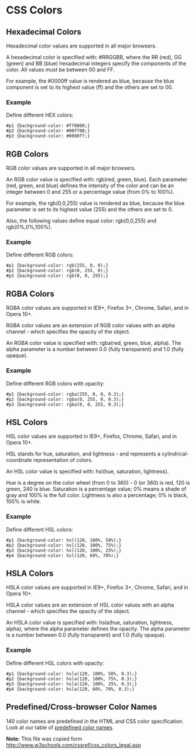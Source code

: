 # CSS Colors

## Hexadecimal Colors

Hexadecimal color values are supported in all major browsers.

A hexadecimal color is specified with: #RRGGBB, where the RR (red), GG (green) and BB (blue) hexadecimal integers specify the components of the color. All values must be between 00 and FF.

For example, the #0000ff value is rendered as blue, because the blue component is set to its highest value (ff) and the others are set to 00.

### Example

Define different HEX colors:

    #p1 {background-color: #ff0000;}   
    #p2 {background-color: #00ff00;}   
    #p3 {background-color: #0000ff;}   


## RGB Colors

RGB color values are supported in all major browsers.

An RGB color value is specified with: rgb(red, green, blue). Each parameter (red, green, and blue) defines the intensity of the color and can be an integer between 0 and 255 or a percentage value (from 0% to 100%).

For example, the rgb(0,0,255) value is rendered as blue, because the blue parameter is set to its highest value (255) and the others are set to 0.

Also, the following values define equal color: rgb(0,0,255) and rgb(0%,0%,100%).

### Example

Define different RGB colors:

    #p1 {background-color: rgb(255, 0, 0);}
    #p2 {background-color: rgb(0, 255, 0);}
    #p3 {background-color: rgb(0, 0, 255);}

## RGBA Colors

RGBA color values are supported in IE9+, Firefox 3+, Chrome, Safari, and in Opera 10+.

RGBA color values are an extension of RGB color values with an alpha channel - which specifies the opacity of the object.

An RGBA color value is specified with: rgba(red, green, blue, alpha). The alpha parameter is a number between 0.0 (fully transparent) and 1.0 (fully opaque).

### Example

Define different RGB colors with opacity:

    #p1 {background-color: rgba(255, 0, 0, 0.3);}   
    #p2 {background-color: rgba(0, 255, 0, 0.3);}
    #p3 {background-color: rgba(0, 0, 255, 0.3);}

## HSL Colors

HSL color values are supported in IE9+, Firefox, Chrome, Safari, and in Opera 10+.

HSL stands for hue, saturation, and lightness - and represents a cylindrical-coordinate representation of colors.

An HSL color value is specified with: hsl(hue, saturation, lightness).

Hue is a degree on the color wheel (from 0 to 360) - 0 (or 360) is red, 120 is green, 240 is blue. Saturation is a percentage value; 0% means a shade of gray and 100% is the full color. Lightness is also a percentage; 0% is black, 100% is white.

### Example

Define different HSL colors:

    #p1 {background-color: hsl(120, 100%, 50%);}
    #p2 {background-color: hsl(120, 100%, 75%);}
    #p3 {background-color: hsl(120, 100%, 25%);}
    #p4 {background-color: hsl(120, 60%, 70%);}

## HSLA Colors

HSLA color values are supported in IE9+, Firefox 3+, Chrome, Safari, and in Opera 10+.

HSLA color values are an extension of HSL color values with an alpha channel - which specifies the opacity of the object.

An HSLA color value is specified with: hsla(hue, saturation, lightness, alpha), where the alpha parameter defines the opacity. The alpha parameter is a number between 0.0 (fully transparent) and 1.0 (fully opaque).

<div class="w3-example">

### Example

Define different HSL colors with opacity:

    #p1 {background-color: hsla(120, 100%, 50%, 0.3);}
    #p2 {background-color: hsla(120, 100%, 75%, 0.3);}
    #p3 {background-color: hsla(120, 100%, 25%, 0.3);}
    #p4 {background-color: hsla(120, 60%, 70%, 0.3);}

## Predefined/Cross-browser Color Names

140 color names are predefined in the HTML and CSS color specification. Look at our table of [predefined color names](/notes/colors/index.html).

**Note:** This file was copied form http://www.w3schools.com/cssref/css_colors_legal.asp
